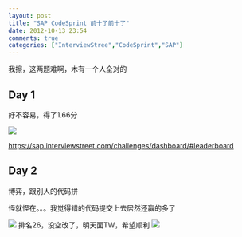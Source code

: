 ```yaml
---
layout: post
title: "SAP CodeSprint 前十了前十了"
date: 2012-10-13 23:54
comments: true
categories: ["InterviewStree","CodeSprint","SAP"]
---
```


我擦，这两题难啊，木有一个人全对的

## Day 1
好不容易，得了1.66分

![](http://geogeo.github.com/images/blog/10132012/topten.png)

<https://sap.interviewstreet.com/challenges/dashboard/#leaderboard>

## Day 2
博弈，跟别人的代码拼

怪就怪在。。。我觉得错的代码提交上去居然还赢的多了

![](http://geogeo.github.com/images/blog/10132012/win53.png)
排名26，没空改了，明天面TW，希望顺利
![](http://geogeo.github.com/images/blog/10132012/top30.png)
